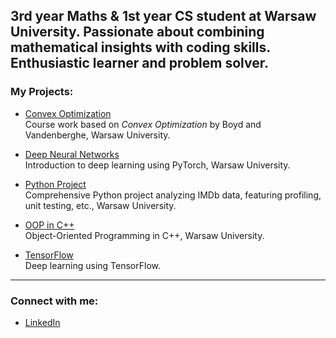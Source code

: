 ## 3rd year Maths & 1st year CS student at Warsaw University. Passionate about combining mathematical insights with coding skills. Enthusiastic learner and problem solver.

### My Projects:

- [Convex Optimization](https://github.com/dg7s/ConvexOptimization)  
  Course work based on *Convex Optimization* by Boyd and Vandenberghe, Warsaw University.

- [Deep Neural Networks](https://github.com/dg7s/DeepNeuralNetworks)  
  Introduction to deep learning using PyTorch, Warsaw University.

- [Python Project](https://gitlab.mimuw.edu.pl/dg448617/tools-supporting-data-analysis-in-python/-/tree/master/final_project?ref_type=heads)  
  Comprehensive Python project analyzing IMDb data, featuring profiling, unit testing, etc., Warsaw University.
  
- [OOP in C++](https://github.com/dg7s/object-oriented-programming-cpp)  
  Object-Oriented Programming in C++, Warsaw University.

- [TensorFlow](https://github.com/dg7s/Deep_learning_tensorflow)  
  Deep learning using TensorFlow.

---

### Connect with me:

- [LinkedIn](https://www.linkedin.com/in/dominik-gawe%C5%82/)
